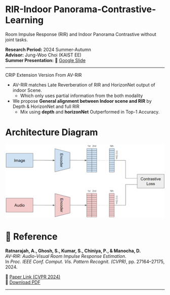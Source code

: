 # RIR-Indoor Panorama-Contrastive-Learning
Room Impulse Response (RIR) and Indoor Panorama Contrastive without joint tasks.

**Research Period:** 2024 Summer-Autumn <br>
**Advisor:** Jung-Woo Choi (KAIST EE) <br>
**Summer Presentation:** 🔬 [Google Slide](https://docs.google.com/presentation/d/1Es7iA-b3DixLiqxxs-3j7rCpXUrvYpqKdCc9YQYZujk/edit?usp=sharing)

---

CRIP Extension Version From AV-RIR

* AV-RIR matches Late Reverberation of RIR and HorizonNet output of indoor Scene.
  * Which only uses partial information from the both modality
* We propose **General alignment between Indoor scene and RIR** by Depth & HorizonNet and full RIR
  * Mix using **depth** and **horizonNet** Outperformed in Top-1 Accuracy.

# Architecture Diagram
<img src="https://github.com/byulharang/RIR-Depth-Contrastive-Learning/blob/main/Image/Architecture.png" alt="Architecture Flow" width="600"/>

# 📄 Reference

**Ratnarajah, A., Ghosh, S., Kumar, S., Chiniya, P., & Manocha, D.**  
*AV-RIR: Audio-Visual Room Impulse Response Estimation*.  
In *Proc. IEEE Conf. Comput. Vis. Pattern Recognit. (CVPR)*, pp. 27164–27175, 2024.

🔗 [Paper Link (CVPR 2024)](https://openaccess.thecvf.com/content/CVPR2024/html/Ratnarajah_AV-RIR_Audio-Visual_Room_Impulse_Response_Estimation_CVPR_2024_paper.html)  
📄 [Download PDF](https://openaccess.thecvf.com/content/CVPR2024/papers/Ratnarajah_AV-RIR_Audio-Visual_Room_Impulse_Response_Estimation_CVPR_2024_paper.pdf)

---


